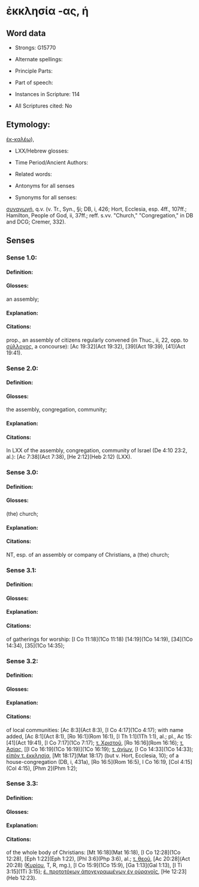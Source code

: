 # ἐκκλησία -ας, ἡ

<!-- Status: S2=NeedsEdits -->
<!-- Lexica used for edits:   -->

## Word data

* Strongs: G15770

* Alternate spellings:



* Principle Parts: 


* Part of speech: 


* Instances in Scripture: 114

* All Scriptures cited: No

## Etymology: 

[ἐκ-καλέω]()), 

* LXX/Hebrew glosses: 


* Time Period/Ancient Authors: 


* Related words: 

* Antonyms for all senses

* Synonyms for all senses: 

 [συναγωγή](), q.v. (v. Tr., Syn., §i; DB, i, 426; Hort, Ecclesia, esp. 4ff., 107ff.; Hamilton, People of God, ii, 37ff.; reff. s.vv. "Church," "Congregation," in DB and DCG; Cremer, 332).

## Senses 


### Sense  1.0: 

#### Definition: 

#### Glosses: 

an assembly; 

#### Explanation: 


#### Citations: 

prop., an assembly of citizens regularly convened (in Thuc., ii, 22, opp. to [σύλλογος](), a concourse): [Ac 19:32](Act 19:32),  [39](Act 19:39), [41](Act 19:41). 

### Sense  2.0: 

#### Definition: 

#### Glosses: 

the assembly, congregation, community; 

#### Explanation: 


#### Citations: 

In LXX of the assembly, congregation, community of Israel (De 4:10 23:2, al.): [Ac 7:38](Act 7:38), [He 2:12](Heb 2:12) (LXX). 

### Sense  3.0: 

#### Definition: 

#### Glosses: 

(the) church; 

#### Explanation: 


#### Citations: 

NT, esp. of an assembly or company of Christians, a (the) church;

### Sense  3.1: 

#### Definition: 


#### Glosses:



#### Explanation:



#### Citations: 

of gatherings for worship:   [I Co 11:18](1Co 11:18)  [14:19](1Co 14:19),  [34](1Co 14:34), [35](1Co 14:35); 

### Sense  3.2: 

#### Definition: 


#### Glosses:



#### Explanation:



#### Citations: 

of local communities: [Ac 8:3](Act 8:3), [I Co 4:17](1Co 4:17); with name added, [Ac 8:1](Act 8:1), [Ro 16:1](Rom 16:1), [I Th 1:1](1Th 1:1), al.; pl., Ac 15:[41](Act 19:41), [I Co 7:17](1Co 7:17); [τ. Χριστοῦ](), [Ro 16:16](Rom 16:16); [τ. Ἀσίας](), [[I Co 16:19](1Co 16:19)](1Co 16:19); [τ. ἁγίων](), [I Co 14:33](1Co 14:33); [εἰπὸν τ. ἐκκλησίᾳ](), [Mt 18:17](Mat 18:17) (but v. Hort, Ecclesia, 10); of a house-congregation (DB, i, 431a), [Ro 16:5](Rom 16:5), I Co 16:19, [Col 4:15](Col 4:15), [Phm 2](Phm 1:2); 

### Sense  3.3: 

#### Definition: 


#### Glosses:



#### Explanation:



#### Citations: 

of the whole body of Christians: [Mt 16:18](Mat 16:18), [I Co 12:28](1Co 12:28), [Eph 1:22](Eph 1:22), [Phl 3:6](Php 3:6), al.; [τ. θεοῦ](), [Ac 20:28](Act 20:28) ([Κυρίου](), T, R, mg.), [I Co 15:9](1Co 15:9), [Ga 1:13](Gal 1:13), [I Ti 3:15](1Ti 3:15); [ἐ. προτοτόκων ἀπογεγραμμένων ἐν οὐρανοῖς](), [He 12:23](Heb 12:23). 
